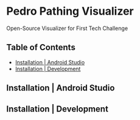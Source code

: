 # Pedro Pathing Visualizer
Open-Source Visualizer for First Tech Challenge

## Table of Contents

- [Installation | Android Studio](#-installation-|-android-atudio)
- [Installation | Development](#-installation-|-development)
  
## Installation | Android Studio

## Installation | Development

